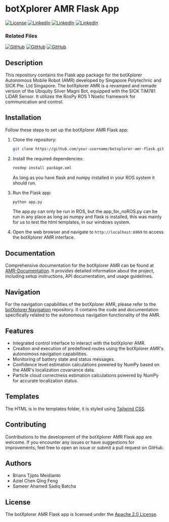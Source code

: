 # botXplorer AMR Flask App

[![License](https://img.shields.io/badge/License-Apache%202.0-red.svg)](https://opensource.org/licenses/Apache-2.0)
[![LinkedIn](https://img.shields.io/badge/LinkedIn-Brians%20Tjipto-0A66C2.svg?logo=linkedin)](https://www.linkedin.com/in/brians-tjipto-a25850153/)
[![LinkedIn](https://img.shields.io/badge/LinkedIn-Aziel%20Chen-0A66C2.svg?logo=linkedin)](https://www.linkedin.com/in/aziel-chen-a79594278/)
[![LinkedIn](https://img.shields.io/badge/LinkedIn-Sameer%20Ahamed-0A66C2.svg?logo=linkedin)](https://www.linkedin.com/in/sameer-ahamed-648543204)

### Related Files

[![GitHub](https://img.shields.io/badge/GitHub-botXplorer%20navigation-181717.svg?logo=github)](https://github.com/brianstm/botXplorer-navigation.git)
[![GitHub](https://img.shields.io/badge/GitHub-botXplorer%20flask%20app-181717.svg?logo=github)](https://github.com/brianstm/botXplorer-flask-app.git)
[![GitHub](https://img.shields.io/badge/GitHub-botXplorer%20script-181717.svg?logo=github)](https://github.com/brianstm/botXplorer-scripts.git)

## Description
This repository contains the Flask app package for the botXplorer Autonomous Mobile Robot (AMR) developed by Singapore Polytechnic and SICK Pte. Ltd Singapore. The botXplorer AMR is a revamped and remade version of the Ubiquity Silver Magni Bot, equipped with the SICK TiM781 LiDAR Sensor. It utilizes the RosPy ROS 1 Noetic framework for communication and control.

## Installation

Follow these steps to set up the botXplorer AMR Flask app:

1. Clone the repository:

   ```bash
   git clone https://github.com/your-username/botxplorer-amr-flask.git
   ```

2. Install the required dependencies:

   ```bash
   rosdep install package.xml
   ```
   As long as you have flask and numpy installed in your ROS system it should run.

3. Run the Flask app:

   ```bash
   python app.py
   ```
   The app.py can only be run in ROS, but the app_for_noROS.py can be run in any place as long as numpy and flask is installed, this was mainly for us to test the html templates, in our windows system.

4. Open the web browser and navigate to `http://localhost:6969` to access the botXplorer AMR interface.

## Documentation

Comprehensive documentation for the botXplorer AMR can be found at [AMR-Documentation](https://amr-docs-brianstm.vercel.app). It provides detailed information about the project, including setup instructions, API documentation, and usage guidelines.

## Navigation

For the navigation capabilities of the botXplorer AMR, please refer to the [botXplorer Navigation](https://github.com/brianstm/botXplorer-navigation) repository. It contains the code and documentation specifically related to the autonomous navigation functionality of the AMR.

## Features

- Integrated control interface to interact with the botXplorer AMR.
- Creation and execution of predefined routes using the botXplorer AMR's autonomous navigation capabilities.
- Monitoring of battery state and status messages.
- Confidence level estimation calculations powered by NumPy based on the AMR's localization covariance data.
- Particle cloud correctness estimation calculations powered by NumPy for accurate localization status.

## Templates
The HTML is in the templates folder, it is styled using [Tailwind CSS](https://tailwindcss.com/docs/installation). 

## Contributing

Contributions to the development of the botXplorer AMR Flask app are welcome. If you encounter any issues or have suggestions for improvements, feel free to open an issue or submit a pull request on GitHub.

## Authors

- Brians Tjipto Meidianto
- Aziel Chen Qing Feng
- Sameer Ahamed Sadiq Batcha

## License

The botXplorer AMR Flask app is licensed under the [Apache 2.0 License](LICENSE).
